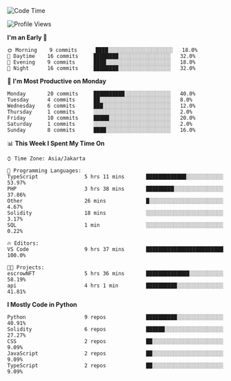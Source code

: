 <!--START_SECTION:waka-->
![Code Time](http://img.shields.io/badge/Code%20Time-1%2C295%20hrs%208%20mins-blue)

![Profile Views](http://img.shields.io/badge/Profile%20Views-0-blue)

**I'm an Early 🐤** 

```text
🌞 Morning    9 commits      ████░░░░░░░░░░░░░░░░░░░░░   18.0% 
🌆 Daytime    16 commits     ████████░░░░░░░░░░░░░░░░░   32.0% 
🌃 Evening    9 commits      ████░░░░░░░░░░░░░░░░░░░░░   18.0% 
🌙 Night      16 commits     ████████░░░░░░░░░░░░░░░░░   32.0%

```
📅 **I'm Most Productive on Monday** 

```text
Monday       20 commits     ██████████░░░░░░░░░░░░░░░   40.0% 
Tuesday      4 commits      ██░░░░░░░░░░░░░░░░░░░░░░░   8.0% 
Wednesday    6 commits      ███░░░░░░░░░░░░░░░░░░░░░░   12.0% 
Thursday     1 commits      ░░░░░░░░░░░░░░░░░░░░░░░░░   2.0% 
Friday       10 commits     █████░░░░░░░░░░░░░░░░░░░░   20.0% 
Saturday     1 commits      ░░░░░░░░░░░░░░░░░░░░░░░░░   2.0% 
Sunday       8 commits      ████░░░░░░░░░░░░░░░░░░░░░   16.0%

```


📊 **This Week I Spent My Time On** 

```text
⌚︎ Time Zone: Asia/Jakarta

💬 Programming Languages: 
TypeScript               5 hrs 11 mins       █████████████░░░░░░░░░░░░   53.97% 
PHP                      3 hrs 38 mins       █████████░░░░░░░░░░░░░░░░   37.86% 
Other                    26 mins             █░░░░░░░░░░░░░░░░░░░░░░░░   4.67% 
Solidity                 18 mins             ░░░░░░░░░░░░░░░░░░░░░░░░░   3.17% 
SQL                      1 min               ░░░░░░░░░░░░░░░░░░░░░░░░░   0.22%

🔥 Editors: 
VS Code                  9 hrs 37 mins       █████████████████████████   100.0%

🐱‍💻 Projects: 
escrowNFT                5 hrs 36 mins       ██████████████░░░░░░░░░░░   58.19% 
api                      4 hrs 1 min         ██████████░░░░░░░░░░░░░░░   41.81%

```

**I Mostly Code in Python** 

```text
Python                   9 repos             ██████████░░░░░░░░░░░░░░░   40.91% 
Solidity                 6 repos             ██████░░░░░░░░░░░░░░░░░░░   27.27% 
CSS                      2 repos             ██░░░░░░░░░░░░░░░░░░░░░░░   9.09% 
JavaScript               2 repos             ██░░░░░░░░░░░░░░░░░░░░░░░   9.09% 
TypeScript               2 repos             ██░░░░░░░░░░░░░░░░░░░░░░░   9.09%

```



<!--END_SECTION:waka-->
